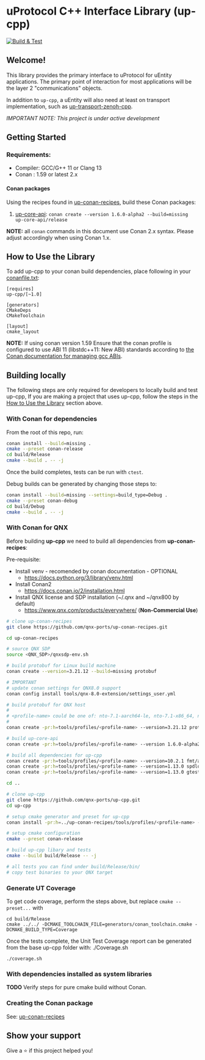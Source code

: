 # uProtocol C++ Interface Library (up-cpp)

[![Build & Test](https://github.com/eclipse-uprotocol/up-cpp/actions/workflows/ci.yml/badge.svg?branch=v1.0_up-v1.6.0)](https://github.com/eclipse-uprotocol/up-cpp/actions/workflows/ci.yml)

## Welcome!

This library provides the primary interface to uProtocol for uEntity
applications. The primary point of interaction for most applications will be the
layer 2 "communications" objects.

In addition to `up-cpp`, a uEntity will also need at least on transport
implementation, such as [up-transport-zenoh-cpp][zenoh-transport-repo].

*_IMPORTANT NOTE:_ This project is under active development*

## Getting Started

### Requirements:
- Compiler: GCC/G++ 11 or Clang 13
- Conan : 1.59 or latest 2.x

#### Conan packages

Using the recipes found in [up-conan-recipes][conan-recipe-repo], build these
Conan packages:

1. [up-core-api][spec-repo]: `conan create --version 1.6.0-alpha2 --build=missing up-core-api/release`

**NOTE:** all `conan` commands in this document use  Conan 2.x syntax. Please
adjust accordingly when using Conan 1.x.

## How to Use the Library

To add up-cpp to your conan build dependencies, place following in your
[conanfile.txt][conan-txt-reference]:

```
[requires]
up-cpp/[~1.0]

[generators]
CMakeDeps
CMakeToolchain

[layout]
cmake_layout
```

**NOTE:** If using conan version 1.59 Ensure that the conan profile is
configured to use ABI 11 (libstdc++11: New ABI) standards according to
[the Conan documentation for managing gcc ABIs][conan-abi-docs].

## Building locally

The following steps are only required for developers to locally build and test
up-cpp, If you are making a project that uses up-cpp, follow the steps in the
[How to Use the Library](#how-to-use-the-library) section above.

### With Conan for dependencies

From the root of this repo, run:

```bash
conan install --build=missing .
cmake --preset conan-release
cd build/Release
cmake --build . -- -j
```

Once the build completes, tests can be run with `ctest`.

Debug builds can be generated by changing those steps to:

```bash
conan install --build=missing --settings=build_type=Debug .
cmake --preset conan-debug
cd build/Debug
cmake --build . -- -j
```

### With Conan for QNX

Before building **up-cpp** we need to build all dependencies from **up-conan-recipes**:

Pre-requisite:

* Install venv - recomended by conan documentation - OPTIONAL
  - https://docs.python.org/3/library/venv.html
* Install Conan2
  - https://docs.conan.io/2/installation.html
* Install QNX license and SDP installation (~/.qnx and ~/qnx800 by default)
  - https://www.qnx.com/products/everywhere/ (**Non-Commercial Use**)

```bash
# clone up-conan-recipes
git clone https://github.com/qnx-ports/up-conan-recipes.git

cd up-conan-recipes

# source QNX SDP
source <QNX_SDP>/qnxsdp-env.sh

# build protobuf for Linux build machine
conan create --version=3.21.12 --build=missing protobuf

# IMPORTANT
# update conan settings for QNX8.0 support
conan config install tools/qnx-8.0-extension/settings_user.yml

# build protobuf for QNX host
#
# <profile-name> could be one of: nto-7.1-aarch64-le, nto-7.1-x86_64, nto-8.0-aarch64-le, nto-8.0-x86_64
#
conan create -pr:h=tools/profiles/<profile-name> --version=3.21.12 protobuf

# build up-core-api
conan create -pr:h=tools/profiles/<profile-name> --version 1.6.0-alpha2 up-core-api/release/

# build all dependencies for up-cpp
conan create -pr:h=tools/profiles/<profile-name> --version=10.2.1 fmt/all
conan create -pr:h=tools/profiles/<profile-name> --version=1.13.0 spdlog/all
conan create -pr:h=tools/profiles/<profile-name> --version=1.13.0 gtest

cd ..

# clone up-cpp
git clone https://github.com/qnx-ports/up-cpp.git
cd up-cpp

# setup cmake generator and preset for up-cpp
conan install -pr:h=../up-conan-recipes/tools/profiles/<profile-name> --version 1.0.1 .

# setup cmake configuration
cmake --preset conan-release

# build up-cpp libary and tests
cmake --build build/Release -- -j

# all tests you can find under build/Release/bin/
# copy test binaries to your QNX target
```

### Generate UT Coverage

To get code coverage, perform the steps above, but replace `cmake --preset...` with
```
cd build/Release
cmake ../../ -DCMAKE_TOOLCHAIN_FILE=generators/conan_toolchain.cmake -DCMAKE_BUILD_TYPE=Coverage
```
Once the tests complete, the Unit Test Coverage report can be generated from the base up-cpp folder with: ./Coverage.sh
```
./coverage.sh
```

### With dependencies installed as system libraries

**TODO** Verify steps for pure cmake build without Conan.

### Creating the Conan package

See: [up-conan-recipes][conan-recipe-repo]

## Show your support

Give a ⭐️ if this project helped you!

[zenoh-transport-repo]: https://github.com/eclipse-uprotocol/up-transport-zenoh-cpp
[conan-recipe-repo]: https://github.com/eclipse-uprotocol/up-conan-recipes
[spec-repo]: https://github.com/eclipse-uprotocol/up-spec
[conan-abi-docs]: https://docs.conan.io/en/1.60/howtos/manage_gcc_abi.html
[conan-txt-reference]: https://docs.conan.io/2/reference/conanfile_txt.html
